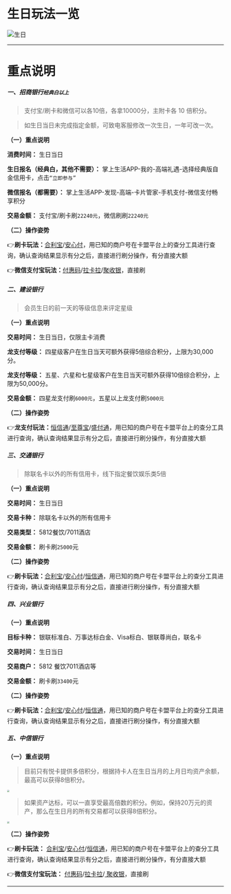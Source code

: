 # 生日玩法一览

![生日](https://cos.zjkmkj.com/media/2024/12/06/2e3154d207cd88b25a300b08b9889e89-2.webp)

---

# 重点说明

##### 一、招商银行`经典白以上`

> 支付宝/刷卡和微信可以各10倍，各拿10000分，主附卡各 10 倍积分。

> 如生日当日未完成指定金额，可致电客服修改一次生日，一年可改一次。

**（一）重点说明**

**消费时间：** 生日当日

**生日报名（经典白，其他不需要）：** 掌上生活APP-我的-高端礼遇-选择经典版自金信用卡，点击`“立即参与”`

**微信报名（都需要）：** 掌上生活APP-发现-高端-卡片管家-手机支付-微信支付畅享积分

**交易金额：** 支付宝/刷卡刷`22240元`，微信刷刷`22240元`

**（二）操作姿势**

👉**刷卡玩法：**[合利宝](tool/hlb.md)/[安心付](tool/axf.md)，用已知的商户号在卡盟平台上的查分工具进行查询，确认查询结果显示有分之后，直接进行刷分操作，有分直接大额

👉**微信支付宝玩法：**[付惠码](tool/ysq.md)/[拉卡拉](tool/lkl.md)/[聚收银](tool/jsy.md)，直接刷

##### 二、建设银行

> 会员生日的前一天的等级信息来评定星级

**（一）重点说明**

**交易时间：** 生日当日，仅限主卡消费

**龙支付等级：** 四星级客户在生日当天可额外获得5倍综合积分，上限为30,000分。

**龙支付等级：** 五星、六星和七星级客户在生日当天可额外获得10倍综合积分，上限为50,000分。

**交易金额：** 四星龙支付刷`6000元`，五星以上龙支付刷`5000元`

**（二）操作姿势**

👉**龙支付玩法：**[恒信通](tool/hxt.md)/[至尊宝](tool/zzb.md)/[盛付通](tool/sftsqb.md)，用已知的商户号在卡盟平台上的查分工具进行查询，确认查询结果显示有分之后，直接进行刷分操作，有分直接大额

##### 三、交通银行

> 除联名卡以外的所有信用卡，线下指定餐饮娱乐类5倍

**（一）重点说明**

**交易时间：** 生日当日

**交易卡种：** 除联名卡以外的所有信用卡

**交易类型：** 5812餐饮/7011酒店

**交易金额：** 刷卡刷`25000`元

**（二）操作姿势**

👉**刷卡玩法：**[合利宝](tool/hlb.md)/[安心付](tool/axf.md)/[恒信通](tool/hxt.md)，用已知的商户号在卡盟平台上的查分工具进行查询，确认查询结果显示有分之后，直接进行刷分操作，有分直接大额

##### 四、兴业银行

**（一）重点说明**

**目标卡种：** 银联标准白、万事达标白金、Visa标白、银联尊尚白，联名卡

**交易时间：** 生日当日

**交易商户：** 5812 餐饮7011酒店等

**交易金额：** 刷卡刷`33400`元

**（二）操作姿势**

👉**刷卡玩法：**[合利宝](tool/hlb.md)/[安心付](tool/axf.md)/[恒信通](tool/hxt.md)，用已知的商户号在卡盟平台上的查分工具进行查询，确认查询结果显示有分之后，直接进行刷分操作，有分直接大额

##### 五、中信银行

**（一）重点说明**

> 目前只有悦卡提供多倍积分，根据持卡人在生日当月的上月日均资产余额，最高可以获得8倍积分。

<img src="https://cos.zjkmkj.com/media/2024/08/20/60644044235c8b259032a8793f3acb7a-2.webp" style="zoom:30%;" />

> 如果资产达标，可以一直享受最高倍数的积分。例如，保持20万元的资产，那么在生日月的所有交易都可以获得8倍积分。

<img src="https://cos.zjkmkj.com/media/2024/08/20/a1bf849e2d5561e062d7eafef0375104-2.webp" style="zoom:30%;" />

**（二）操作姿势**

👉**刷卡玩法：** [合利宝](tool/hlb.md)/[安心付](tool/axf.md)/[恒信通](tool/hxt.md)，用已知的商户号在卡盟平台上的查分工具进行查询，确认查询结果显示有分之后，直接进行刷分操作，有分直接大额

👉**微信支付宝玩法：** [付惠码](tool/ysq.md)/[拉卡拉](tool/lkl.md)/[ 聚收银](tool/jsy.md)，直接刷

---
